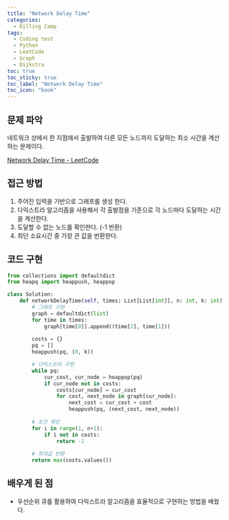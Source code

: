 ```yaml
---
title: "Network Delay Time"
categories:
  - Killing Camp
tags:
  - Coding test
  - Python
  - LeetCode
  - Graph
  - Dijkstra
toc: true
toc_sticky: true
toc_label: "Network Delay Time"
toc_icon: "book"
---
```


## 문제 파악
네트워크 상에서 한 지점에서 출발하여 다른 모든 노드까지 도달하는 최소 시간을 계산하는 문제이다.

[Network Delay Time - LeetCode](https://leetcode.com/problems/network-delay-time/description/)

## 접근 방법

1. 주어진 입력을 기반으로 그래프를 생성 한다.
2. 다익스트라 알고리즘을 사용해서 각 출발점을 기준으로 각 노드마다 도달하는 시간을 계산한다. 
3. 도달할 수 없는 노드를 확인한다. (-1 반환)
4. 최단 소요시간 중 가장 큰 값을 반환한다.

## 코드 구현

```python
from collections import defaultdict
from heapq import heappush, heappop

class Solution:
    def networkDelayTime(self, times: List[List[int]], n: int, k: int) -> int:
        # 그래프 구현
        graph = defaultdict(list)
        for time in times:
            graph[time[0]].append((time[2], time[1]))
            
        costs = {}
        pq = []
        heappush(pq, (0, k))

        # 다익스트라 구현
        while pq:
            cur_cost, cur_node = heappop(pq)
            if cur_node not in costs:
                costs[cur_node] = cur_cost
                for cost, next_node in graph[cur_node]:
                    next_cost = cur_cost + cost
                    heappush(pq, (next_cost, next_node))
            
        # 조건 확인
        for i in range(1, n+1):
            if i not in costs:
                return -1
        
        # 최대값 반환
        return max(costs.values())
```

## 배우게 된 점

- 우선순위 큐를 활용하여 다익스트라 알고리즘을 효율적으로 구현하는 방법을 배웠다.
